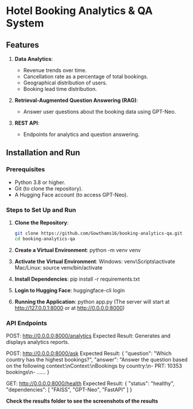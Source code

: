 # Hotel Booking Analytics & QA System

## **Features**

1. **Data Analytics**:

   - Revenue trends over time.
   - Cancellation rate as a percentage of total bookings.
   - Geographical distribution of users.
   - Booking lead time distribution.

2. **Retrieval-Augmented Question Answering (RAG)**:

   - Answer user questions about the booking data using GPT-Neo.

3. **REST API**:
   - Endpoints for analytics and question answering.

## **Installation and Run**

### **Prerequisites**

- Python 3.8 or higher.
- Git (to clone the repository).
- A Hugging Face account (to access GPT-Neo).

### **Steps to Set Up and Run**

1. **Clone the Repository**:

   ```bash
   git clone https://github.com/Gowthams16/booking-analytics-qa.git
   cd booking-analytics-qa

   ```

2. **Create a Virtual Environment**:
   python -m venv venv

3. **Activate the Virtual Environment**:
   Windows: venv\Scripts\activate
   Mac/Linux: source venv/bin/activate

4. **Install Dependencies**:
   pip install -r requirements.txt

5. **Login to Hugging Face**:
   huggingface-cli login

6. **Running the Application**:
   python app.py
   (The server will start at http://127.0.0.1:8000 or at http://0.0.0.0:8000)

### **API Endpoints**

POST: http://0.0.0.0:8000/analytics
Expected Result: Generates and displays analytics reports.

POST: http://0.0.0.0:8000/ask
Expected Result:
{
"question": "Which country has the highest bookings?",
"answer": "Answer the question based on the following context:\nContext:\nBookings by country:\n- PRT: 10353 bookings\n-
......
}

GET: http://0.0.0.0:8000/health
Expected Result:
{
"status": "healthy",
"dependencies": [
"FAISS",
"GPT-Neo",
"FastAPI"
]
}

**Check the results folder to see the screenshots of the results**
